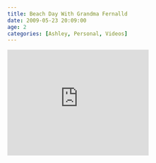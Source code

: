 ```yaml
---
title: Beach Day With Grandma Fernalld
date: 2009-05-23 20:09:00
age: 2
categories: [Ashley, Personal, Videos]
---
```

<iframe src="https://skydrive.live.com/embed?cid=F443C8FEC5D6FFCE&amp;resid=F443C8FEC5D6FFCE%21202&amp;authkey=AFKxG4OqW090aAw" width="320" height="240" frameborder="0" scrolling="no"></iframe>
